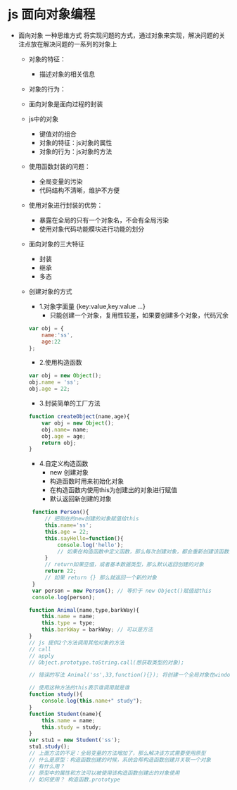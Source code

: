 # js 面向对象编程

- 面向对象 一种思维方式 将实现问题的方式，通过对象来实现，解决问题的关注点放在解决问题的一系列的对象上
    - 对象的特征：
        - 描述对象的相关信息
        
    - 对象的行为：
    - 面向对象是面向过程的封装  
    - js中的对象
        - 键值对的组合
        - 对象的特征：js对象的属性
        - 对象的行为：js对象的方法 
         
    - 使用函数封装的问题：
        - 全局变量的污染
        - 代码结构不清晰，维护不方便
    
    - 使用对象进行封装的优势：
        - 暴露在全局的只有一个对象名，不会有全局污染
        - 使用对象代码功能模块进行功能的划分
    
    - 面向对象的三大特征
        - 封装
        - 继承 
        - 多态
    
    - 创建对象的方式
        - 1.对象字面量 {key:value,key:value ...}
            - 只能创建一个对象，复用性较差，如果要创建多个对象，代码冗余
        ```js
        var obj = {
            name:'ss',
            age:22
        };
        ```
        - 2.使用构造函数
        ```js
        var obj = new Object();
        obj.name = 'ss';
        obj.age = 22;
        ```
        - 3.封装简单的工厂方法
        ```js
        function createObject(name,age){
            var obj = new Object();
            obj.name= name;
            obj.age = age;
            return obj;
        }
        ```
        - 4.自定义构造函数
            - new 创建对象
            - 构造函数时用来初始化对象
            - 在构造函数内使用this为创建出的对象进行赋值
            - 默认返回新创建的对象
        ```js
         function Person(){
             // 把刚在的new创建的对象赋值给this
             this.name='ss';
             this.age = 22;
             this.sayHello=function(){
                 console.log('hello'); 
                 // 如果在构造函数中定义函数，那么每次创建对象，都会重新创建该函数，但是函数内部代码相同，造成了浪费，因此需要对象公用一个方法，将公用方法提提取出来，给函数内引用对象赋值
             }
             // return如果空值，或者基本数据类型，那么默认返回创建的对象
             return 22;
             // 如果 return {} 那么就返回一个新的对象
         }
         var person = new Person(); // 等价于 new Object()赋值给this 
         console.log(person);

        function Animal(name,type,barkWay){
            this.name = name;
            this.type = type;
            this.barkWay = barkWay; // 可以是方法
        }
        // js 提供2个方法调用其他对象的方法
        // call
        // apply
        // Object.prototype.toString.call(想获取类型的对象);

        // 错误的写法 Animal('ss',33,function(){}); 将创建一个全局对象在window中，window.name则有值

        // 使用这种方法的this表示谁调用就是谁
        function study(){
            console.log(this.name+" study");
        }
        function Student(name){
            this.name = name;
            this.study = study;
        }
        var stu1 = new Student('ss');
        stu1.study();
        // 上面方法的不足：全局变量的方法增加了，那么解决该方式需要使用原型
        // 什么是原型：构造函数创建的时候，系统会帮构造函数创建并关联一个对象
        // 有什么用？
        // 原型中的属性和方法可以被使用该构造函数创建出的对象使用
        // 如何使用？ 构造函数.prototype
   
        ```
            